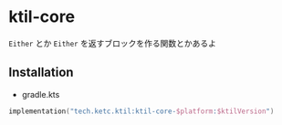 # ktil-core

`Either` とか `Either` を返すブロックを作る関数とかあるよ

## Installation

* gradle.kts

```kotlin
implementation("tech.ketc.ktil:ktil-core-$platform:$ktilVersion")
```
